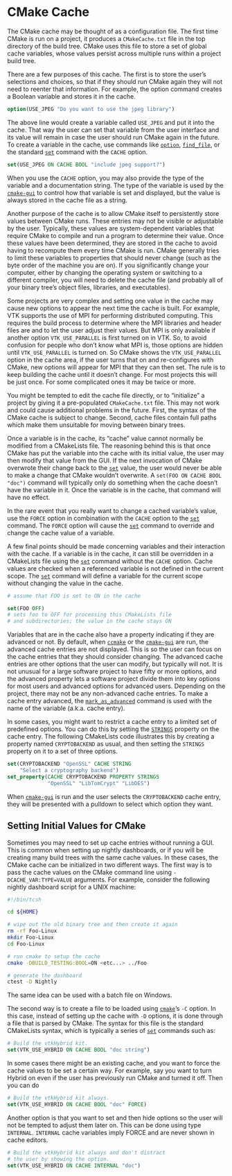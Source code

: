 # CMake Cache
The CMake cache may be thought of as a configuration file. The first time CMake is run on a project, it produces a `CMakeCache.txt` file in the top directory of the build tree. CMake uses this file to store a set of global cache variables, whose values persist across multiple runs within a project build tree.

There are a few purposes of this cache. The first is to store the user’s selections and choices, so that if they should run CMake again they will not need to reenter that information. For example, the option command creates a Boolean variable and stores it in the cache.
```cmake
option(USE_JPEG "Do you want to use the jpeg library")
```

The above line would create a variable called `USE_JPEG` and put it into the cache. That way the user can set that variable from the user interface and its value will remain in case the user should run CMake again in the future. To create a variable in the cache, use commands like [`option`](https://cmake.org/cmake/help/latest/command/option.html#command:option), [`find_file`](https://cmake.org/cmake/help/latest/command/find_file.html#command:find_file), or the standard [`set`](https://cmake.org/cmake/help/latest/command/set.html#command:set) command with the `CACHE` option.
```cmake
set(USE_JPEG ON CACHE BOOL "include jpeg support?")
```

When you use the `CACHE` option, you may also provide the type of the variable and a documentation string. The type of the variable is used by the [`cmake-gui`](https://cmake.org/cmake/help/latest/manual/cmake-gui.1.html#manual:cmake-gui(1)) to control how that variable is set and displayed, but the value is always stored in the cache file as a string.

Another purpose of the cache is to allow CMake itself to persistently store values between CMake runs. These entries may not be visible or adjustable by the user. Typically, these values are system-dependent variables that require CMake to compile and run a program to determine their value. Once these values have been determined, they are stored in the cache to avoid having to recompute them every time CMake is run. CMake generally tries to limit these variables to properties that should never change (such as the byte order of the machine you are on). If you significantly change your computer, either by changing the operating system or switching to a different compiler, you will need to delete the cache file (and probably all of your binary tree’s object files, libraries, and executables).

Some projects are very complex and setting one value in the cache may cause new options to appear the next time the cache is built. For example, VTK supports the use of MPI for performing distributed computing. This requires the build process to determine where the MPI libraries and header files are and to let the user adjust their values. But MPI is only available if another option `VTK_USE_PARALLEL` is first turned on in VTK. So, to avoid confusion for people who don’t know what MPI is, those options are hidden until `VTK_USE_PARALLEL` is turned on. So CMake shows the `VTK_USE_PARALLEL` option in the cache area, if the user turns that on and re-configures with CMake, new options will appear for MPI that they can then set. The rule is to keep building the cache until it doesn’t change. For most projects this will be just once. For some complicated ones it may be twice or more.

You might be tempted to edit the cache file directly, or to “initialize” a project by giving it a pre-populated `CMakeCache.txt` file. This may not work and could cause additional problems in the future. First, the syntax of the CMake cache is subject to change. Second, cache files contain full paths which make them unsuitable for moving between binary trees.

Once a variable is in the cache, its “cache” value cannot normally be modified from a CMakeLists file. The reasoning behind this is that once CMake has put the variable into the cache with its initial value, the user may then modify that value from the GUI. If the next invocation of CMake overwrote their change back to the [`set`](https://cmake.org/cmake/help/latest/command/set.html#command:set) value, the user would never be able to make a change that CMake wouldn’t overwrite. A `set(FOO ON CACHE BOOL "doc")` command will typically only do something when the cache doesn’t have the variable in it. Once the variable is in the cache, that command will have no effect.

In the rare event that you really want to change a cached variable’s value, use the `FORCE` option in combination with the `CACHE` option to the [`set`](https://cmake.org/cmake/help/latest/command/set.html#command:set) command. The `FORCE` option will cause the [`set`](https://cmake.org/cmake/help/latest/command/set.html#command:set) command to override and change the cache value of a variable.

A few final points should be made concerning variables and their interaction with the cache. If a variable is in the cache, it can still be overridden in a CMakeLists file using the [`set`](https://cmake.org/cmake/help/latest/command/set.html#command:set) command without the `CACHE` option. Cache values are checked when a referenced variable is not defined in the current scope. The [`set`](https://cmake.org/cmake/help/latest/command/set.html#command:set) command will define a variable for the current scope without changing the value in the cache.
```cmake
# assume that FOO is set to ON in the cache

set(FOO OFF)
# sets foo to OFF for processing this CMakeLists file
# and subdirectories; the value in the cache stays ON
```

Variables that are in the cache also have a property indicating if they are advanced or not. By default, when [`ccmake`](https://cmake.org/cmake/help/latest/manual/ccmake.1.html#manual:ccmake(1)) or the [`cmake-gui`](https://cmake.org/cmake/help/latest/manual/cmake-gui.1.html#manual:cmake-gui(1)) are run, the advanced cache entries are not displayed. This is so the user can focus on the cache entries that they should consider changing. The advanced cache entries are other options that the user can modify, but typically will not. It is not unusual for a large software project to have fifty or more options, and the advanced property lets a software project divide them into key options for most users and advanced options for advanced users. Depending on the project, there may not be any non-advanced cache entries. To make a cache entry advanced, the [`mark_as_advanced`](https://cmake.org/cmake/help/latest/command/mark_as_advanced.html#command:mark_as_advanced) command is used with the name of the variable (a.k.a. cache entry).

In some cases, you might want to restrict a cache entry to a limited set of predefined options. You can do this by setting the [`STRINGS`](https://cmake.org/cmake/help/latest/prop_cache/STRINGS.html#prop_cache:STRINGS) property on the cache entry. The following CMakeLists code illustrates this by creating a property named `CRYPTOBACKEND` as usual, and then setting the `STRINGS` property on it to a set of three options.
```cmake
set(CRYPTOBACKEND "OpenSSL" CACHE STRING
    "Select a cryptography backend")
set_property(CACHE CRYPTOBACKEND PROPERTY STRINGS
             "OpenSSL" "LibTomCrypt" "LibDES")
```

When [`cmake-gui`](https://cmake.org/cmake/help/latest/manual/cmake-gui.1.html#manual:cmake-gui(1)) is run and the user selects the `CRYPTOBACKEND` cache entry, they will be presented with a pulldown to select which option they want.

## Setting Initial Values for CMake
Sometimes you may need to set up cache entries without running a GUI. This is common when setting up nightly dashboards, or if you will be creating many build trees with the same cache values. In these cases, the CMake cache can be initialized in two different ways. The first way is to pass the cache values on the CMake command line using `-DCACHE_VAR:TYPE=VALUE` arguments. For example, consider the following nightly dashboard script for a UNIX machine:
```sh
#!/bin/tcsh

cd ${HOME}

# wipe out the old binary tree and then create it again
rm -rf Foo-Linux
mkdir Foo-Linux
cd Foo-Linux

# run cmake to setup the cache
cmake -DBUILD_TESTING:BOOL=ON <etc...> ../Foo

# generate the dashboard
ctest -D Nightly
```

The same idea can be used with a batch file on Windows.

The second way is to create a file to be loaded using [`cmake`](https://cmake.org/cmake/help/latest/manual/cmake.1.html#manual:cmake(1))’s `-C` option. In this case, instead of setting up the cache with `-D` options, it is done through a file that is parsed by CMake. The syntax for this file is the standard CMakeLists syntax, which is typically a series of [`set`](https://cmake.org/cmake/help/latest/command/set.html#command:set) commands such as:
```cmake
# Build the vtkHybrid kit.
set(VTK_USE_HYBRID ON CACHE BOOL "doc string")
```

In some cases there might be an existing cache, and you want to force the cache values to be set a certain way. For example, say you want to turn Hybrid on even if the user has previously run CMake and turned it off. Then you can do
```cmake
# Build the vtkHybrid kit always.
set(VTK_USE_HYBRID ON CACHE BOOL "doc" FORCE)
```

Another option is that you want to set and then hide options so the user will not be tempted to adjust them later on. This can be done using type `INTERNAL`. `INTERNAL` cache variables imply FORCE and are never shown in cache editors.
```cmake
# Build the vtkHybrid kit always and don't distract
# the user by showing the option.
set(VTK_USE_HYBRID ON CACHE INTERNAL "doc")
```
